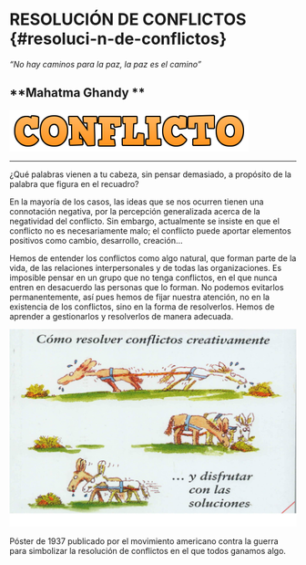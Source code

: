 # RESOLUCIÓN DE CONFLICTOS {#resoluci-n-de-conflictos}

_“No hay caminos para la paz, la paz es el camino”_

**Mahatma Ghandy
**
---

![](/assets/conflicto.png)

---

¿Qué palabras vienen a tu cabeza, sin pensar demasiado, a propósito de la palabra que figura en el recuadro?

En la mayoría de los casos, las ideas que se nos ocurren tienen una connotación negativa, por la percepción generalizada acerca de la negatividad del conflicto. Sin embargo, actualmente se insiste en que el conflicto no es necesariamente malo; el conflicto puede aportar elementos positivos como cambio, desarrollo, creación…

Hemos de entender los conflictos como algo natural, que forman parte de la vida, de las relaciones interpersonales y de todas las organizaciones. Es imposible pensar en un grupo que no tenga conflictos, en el que nunca entren en desacuerdo las personas que lo forman. No podemos evitarlos permanentemente, así pues hemos de fijar nuestra atención, no en la existencia de los conflictos, sino en la forma de resolverlos. Hemos de aprender a gestionarlos y resolverlos de manera adecuada.

![](/images/image1.jpg)

Póster de 1937 publicado  por el movimiento americano contra la guerra para simbolizar la resolución de conflictos en el que todos ganamos algo.
